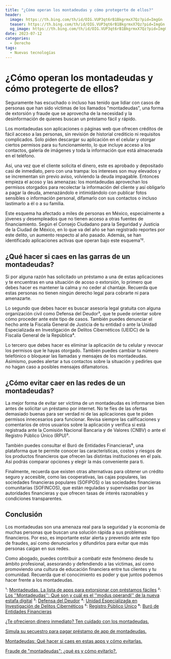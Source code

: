 ```yaml
---
title: "¿Cómo operan los montadeudas y cómo protegerte de ellos?"
header:
  image: https://th.bing.com/th/id/OIG.VUP3qt6rB1BkgrmxX7Qz?pid=ImgGn
  teaser: https://th.bing.com/th/id/OIG.VUP3qt6rB1BkgrmxX7Qz?pid=ImgGn
  og_image: https://th.bing.com/th/id/OIG.VUP3qt6rB1BkgrmxX7Qz?pid=ImgGn
date: 2023-07-12
categories:
  - Derecho
tags:
  - Nuevas tecnologías
---
```


# ¿Cómo operan los montadeudas y cómo protegerte de ellos?

Seguramente has escuchado o incluso has tenido que lidiar con casos de personas que han sido víctimas de los llamados "montadeudas", una forma de extorsión y fraude que se aprovecha de la necesidad y la desinformación de quienes buscan un préstamo fácil y rápido.

Los montadeudas son aplicaciones o páginas web que ofrecen créditos de fácil acceso a las personas, sin revisión de historial crediticio ni requisitos complicados. Solo piden descargar su aplicación en el celular y otorgar ciertos permisos para su funcionamiento, lo que incluye acceso a los contactos, galería de imágenes y toda la información que está almacenada en el teléfono.

Así, una vez que el cliente solicita el dinero, este es aprobado y depositado casi de inmediato, pero con una trampa: los intereses son muy elevados y se incrementan sin previo aviso, volviendo la deuda impagable. Entonces empieza el acoso y las amenazas: los montadeudas aprovechan los permisos otorgados para recolectar la información del cliente y así obligarlo a pagar la deuda, amenazándolo e intimidándolo con publicar fotos sensibles o información personal, difamarlo con sus contactos o incluso lastimarlo a él o a su familia.

Este esquema ha afectado a miles de personas en México, especialmente a jóvenes y desempleados que no tienen acceso a otras fuentes de financiamiento. Según el Consejo Ciudadano para la Seguridad y Justicia de la Ciudad de México, en lo que va del año se han registrado reportes por este delito, un aumento respecto al año pasado. Además, se han identificado aplicaciones activas que operan bajo este esquema¹².

## ¿Qué hacer si caes en las garras de un montadeudas?

Si por alguna razón has solicitado un préstamo a una de estas aplicaciones y te encuentras en una situación de acoso o extorsión, lo primero que debes hacer es mantener la calma y no ceder al chantaje. Recuerda que estas personas no tienen ningún derecho legal para cobrarte ni para amenazarte.

Lo segundo que debes hacer es buscar asesoría legal gratuita con alguna organización civil como Defensa del Deudor³, que te puede orientar sobre cómo proceder ante este tipo de casos. También puedes denunciar el hecho ante la Fiscalía General de Justicia de tu entidad o ante la Unidad Especializada en Investigación de Delitos Cibernéticos (UEIDC) de la Fiscalía General de la República⁴.

Lo tercero que debes hacer es eliminar la aplicación de tu celular y revocar los permisos que le hayas otorgado. También puedes cambiar tu número telefónico o bloquear las llamadas y mensajes de los montadeudas. Asimismo, puedes alertar a tus contactos sobre la situación y pedirles que no hagan caso a posibles mensajes difamatorios.

## ¿Cómo evitar caer en las redes de un montadeudas?

La mejor forma de evitar ser víctima de un montadeudas es informarse bien antes de solicitar un préstamo por internet. No te fíes de las ofertas demasiado buenas para ser verdad ni de las aplicaciones que te piden permisos innecesarios para funcionar. Revisa siempre las calificaciones y comentarios de otros usuarios sobre la aplicación y verifica si está registrada ante la Comisión Nacional Bancaria y de Valores (CNBV) o ante el Registro Público Único (RPU)⁵.

También puedes consultar el Buró de Entidades Financieras⁶, una plataforma que te permite conocer las características, costos y riesgos de los productos financieros que ofrecen las distintas instituciones en el país. Así podrás comparar opciones y elegir la más conveniente para ti.

Finalmente, recuerda que existen otras alternativas para obtener un crédito seguro y accesible, como las cooperativas, las cajas populares, las sociedades financieras populares (SOFIPOS) o las sociedades financieras comunitarias (SOFINCOS), que están reguladas y supervisadas por las autoridades financieras y que ofrecen tasas de interés razonables y condiciones transparentes.

## Conclusión

Los montadeudas son una amenaza real para la seguridad y la economía de muchas personas que buscan una solución rápida a sus problemas financieros. Por eso, es importante estar alerta y prevenido ante este tipo de fraudes, así como denunciarlos y difundirlos para evitar que más personas caigan en sus redes.

Como abogado, puedes contribuir a combatir este fenómeno desde tu ámbito profesional, asesorando y defendiendo a las víctimas, así como promoviendo una cultura de educación financiera entre tus clientes y tu comunidad. Recuerda que el conocimiento es poder y que juntos podemos hacer frente a los montadeudas.

¹: [Montadeudas. La lista de apps para extorsionar con préstamos fáciles](https://www.eluniversal.com.mx/metropoli/montadeudas-la-lista-de-apps-para-extorsionar-con-prestamos-faciles/)
²: [Los ''Montadeudas'': Qué son y cuál es el ''modus operandi'' de la nueva estafa digital](https://www.yucatan.com.mx/mexico/2022/8/18/los-montadeudas-que-son-cual-es-el-modus-operandi-de-la-nueva-estafa-digital-331523.html/)
³: [Defensa del Deudor](https://www.defensadeldeudor.org/)
⁴: [Unidad Especializada en Investigación de Delitos Cibernéticos](https://www.gob.mx/fgr/acciones-y-programas/unidad-especializada-en-investigacion-de-delitos-ciberneticos)
⁵: [Registro Público Único](https://rpu.snb.com.mx/)
⁶: [Buró de Entidades Financieras](https://www.buro.gob.mx/)

[¿Te ofrecieron dinero inmediato? Ten cuidado con los montadeudas. ](https://www.msn.com/es-mx/dinero/noticias/te-ofrecieron-dinero-inmediato-ten-cuidado-con-los-montadeudas/ar-AA1dg7YD)

[Simula su secuestro para pagar préstamo de app de montadeudas. ](https://municipiospuebla.mx/nota/2023-07-04/puebla/simula-su-secuestro-para-pagar-préstamo-de-app-de-montadeudas)

[Montadeudas: Qué hacer si caes en estas apps y cómo evitarlas. ](https://expansion.mx/economia/2022/08/18/montadeudas-apps-como-evitarlas-que-hacer)


[Fraude de "montadeudas": ¿qué es y cómo evitarlo?. ](https://businessinsider.mx/senales-detectar-montadeudas_finanzas-personales/)